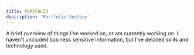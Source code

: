 ```yaml
---
title: PORTFOLIO
description: 'Portfolio Section'
---
```


A brief overview of things I've worked on, or am currently working on. I haven't uncluded business sensitive information, but I've detailed skills and technology used.

